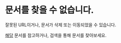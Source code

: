 # 문서를 찾을 수 없습니다.

잘못된 URL이거나, 문서가 삭제 또는 이동되었을 수 있습니다.

[해당](./intro.md) 문서를 참고하거나, 검색을 통해 문서를 찾아보세요.
